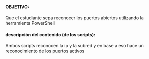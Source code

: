 #### OBJETIVO:
Que el estudiante sepa reconocer los puertos abiertos utilizando la herramienta PowerShell

#### descripción del contenido (de los scripts): 
Ambos scripts reconocen la ip y la subred y en base a eso hace un reconocimiento de los puertos activos
